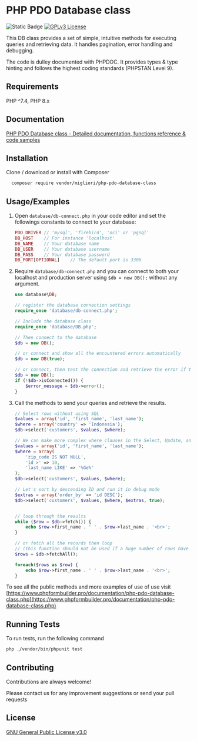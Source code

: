 
# PHP PDO Database class

![Static Badge](https://img.shields.io/badge/php%207.4+-fafafa?logo=php) [![GPLv3 License](https://img.shields.io/badge/License-GPL%20v3-yellow.svg)](https://opensource.org/licenses/)

This DB class provides a set of simple, intuitive methods for executing queries and retrieving data. It handles pagination, error handling and debugging.

The code is dulley documented with PHPDOC. It provides types & type hinting and follows the highest coding standards (PHPSTAN Level 9).

## Requirements

PHP ^7.4, PHP 8.x

## Documentation

[PHP PDO Database class - Detailed documentation, functions reference & code samples](https://www.phpformbuilder.pro/documentation/php-pdo-database-class.php)

## Installation

Clone / download or install with Composer

```bash
  composer require vendor/migliori/php-pdo-database-class
```

## Usage/Examples

1. Open `database/db-connect.php` in your code editor and set the followings constants to connect to your database:

    ```php
    PDO_DRIVER // 'mysql', 'firebird', 'oci' or 'pgsql'
    DB_HOST    // For instance 'localhost'
    DB_NAME    // Your database name
    DB_USER    // Your database username
    DB_PASS    // Your database password
    DB_PORT[OPTIONAL]    // The default port is 3306
    ```

2. Require `database/db-connect.php` and you can connect to both your localhost and production server using `$db = new DB();` without any argument.

    ```php
    use database\DB;

    // register the database connection settings
    require_once 'database/db-connect.php';

    // Include the database class
    require_once 'database/DB.php';

    // Then connect to the database
    $db = new DB();

    // or connect and show all the encountered errors automatically
    $db = new DB(true);

    // or connect, then test the connection and retrieve the error if the database is not connected
    $db = new DB();
    if (!$db->isConnected()) {
        $error_message = $db->error();
    }
    ```

3. Call the methods to send your queries and retrieve the results.

    ```php
    // Select rows without using SQL
    $values = array('id', 'first_name', 'last_name');
    $where = array('country' => 'Indonesia');
    $db->select('customers', $values, $where);

    // We can make more complex where clauses in the Select, Update, and Delete methods
    $values = array('id', 'first_name', 'last_name');
    $where = array(
        'zip_code IS NOT NULL',
        'id >' => 10,
        'last_name LIKE' => '%Ge%'
    );
    $db->select('customers', $values, $where);

    // Let's sort by descending ID and run it in debug mode
    $extras = array('order_by' => 'id DESC');
    $db->select('customers', $values, $where, $extras, true);


    // loop through the results
    while ($row = $db->fetch()) {
        echo $row->first_name . ' ' . $row->last_name . '<br>';
    }

    // or fetch all the records then loop
    // (this function should not be used if a huge number of rows have been selected, otherwise it will consume a lot of memory)
    $rows = $db->fetchAll();

    foreach($rows as $row) {
        echo $row->first_name . ' ' . $row->last_name . '<br>';
    }
    ```

To see all the public methods and more examples of use of use visit [https://www.phpformbuilder.pro/documentation/php-pdo-database-class.php](https://www.phpformbuilder.pro/documentation/php-pdo-database-class.php)

## Running Tests

To run tests, run the following command

```bash
php ./vendor/bin/phpunit test
```

## Contributing

Contributions are always welcome!

Please contact us for any improvement suggestions or send your pull requests

## License

[GNU General Public License v3.0](https://choosealicense.com/licenses/gpl-3.0/)
